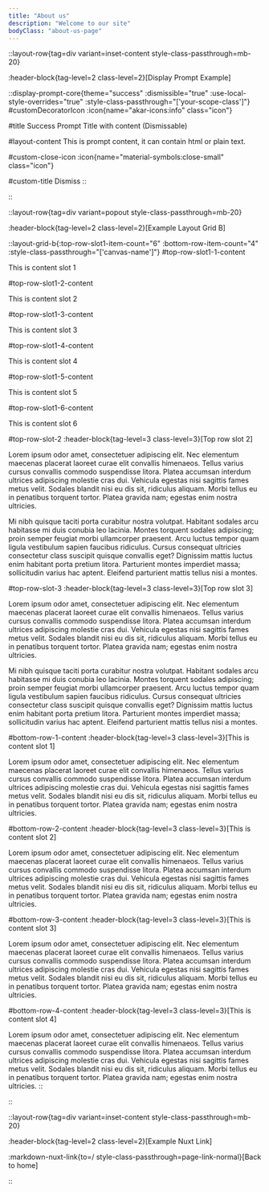 ```yaml
---
title: "About us"
description: "Welcome to our site"
bodyClass: "about-us-page"
---
```


::layout-row{tag=div variant=inset-content style-class-passthrough=mb-20}

  :header-block{tag-level=2 class-level=2}[Display Prompt Example]

  ::display-prompt-core{theme="success" :dismissible="true" :use-local-style-overrides="true" :style-class-passthrough="['your-scope-class']"}
  #customDecoratorIcon
  :icon{name="akar-icons:info" class="icon"}

  #title
  Success Prompt Title with content (Dismissable)

  #layout-content
  This is prompt content, it can contain html or plain text.

  #custom-close-icon
  :icon{name="material-symbols:close-small" class="icon"}

  #custom-title
  Dismiss
  ::

::

::layout-row{tag=div variant=popout style-class-passthrough=mb-20}

:header-block{tag-level=2 class-level=2}[Example Layout Grid B]

::layout-grid-b{:top-row-slot1-item-count="6" :bottom-row-item-count="4" :style-class-passthrough="['canvas-name']"}
#top-row-slot1-1-content
<p class="p-24">This is content slot 1</p>

#top-row-slot1-2-content
<p class="p-24">This is content slot 2</p>

#top-row-slot1-3-content
<p class="p-24">This is content slot 3</p>

#top-row-slot1-4-content
<p class="p-24">This is content slot 4</p>

#top-row-slot1-5-content
<p class="p-24">This is content slot 5</p>

#top-row-slot1-6-content
<p class="p-24">This is content slot 6</p>

#top-row-slot-2
:header-block{tag-level=3 class-level=3}[Top row slot 2]

Lorem ipsum odor amet, consectetuer adipiscing elit. Nec elementum maecenas placerat laoreet curae elit convallis himenaeos. Tellus varius cursus convallis commodo suspendisse litora. Platea accumsan interdum ultrices adipiscing molestie cras dui. Vehicula egestas nisi sagittis fames metus velit. Sodales blandit nisi eu dis sit, ridiculus aliquam. Morbi tellus eu in penatibus torquent tortor. Platea gravida nam; egestas enim nostra ultricies.

Mi nibh quisque taciti porta curabitur nostra volutpat. Habitant sodales arcu habitasse mi duis conubia leo lacinia. Montes torquent sodales adipiscing; proin semper feugiat morbi ullamcorper praesent. Arcu luctus tempor quam ligula vestibulum sapien faucibus ridiculus. Cursus consequat ultricies consectetur class suscipit quisque convallis eget? Dignissim mattis luctus enim habitant porta pretium litora. Parturient montes imperdiet massa; sollicitudin varius hac aptent. Eleifend parturient mattis tellus nisi a montes.

#top-row-slot-3
:header-block{tag-level=3 class-level=3}[Top row slot 3]

Lorem ipsum odor amet, consectetuer adipiscing elit. Nec elementum maecenas placerat laoreet curae elit convallis himenaeos. Tellus varius cursus convallis commodo suspendisse litora. Platea accumsan interdum ultrices adipiscing molestie cras dui. Vehicula egestas nisi sagittis fames metus velit. Sodales blandit nisi eu dis sit, ridiculus aliquam. Morbi tellus eu in penatibus torquent tortor. Platea gravida nam; egestas enim nostra ultricies.

Mi nibh quisque taciti porta curabitur nostra volutpat. Habitant sodales arcu habitasse mi duis conubia leo lacinia. Montes torquent sodales adipiscing; proin semper feugiat morbi ullamcorper praesent. Arcu luctus tempor quam ligula vestibulum sapien faucibus ridiculus. Cursus consequat ultricies consectetur class suscipit quisque convallis eget? Dignissim mattis luctus enim habitant porta pretium litora. Parturient montes imperdiet massa; sollicitudin varius hac aptent. Eleifend parturient mattis tellus nisi a montes.

#bottom-row-1-content
:header-block{tag-level=3 class-level=3}[This is content slot 1]

Lorem ipsum odor amet, consectetuer adipiscing elit. Nec elementum maecenas placerat laoreet curae elit convallis himenaeos. Tellus varius cursus convallis commodo suspendisse litora. Platea accumsan interdum ultrices adipiscing molestie cras dui. Vehicula egestas nisi sagittis fames metus velit. Sodales blandit nisi eu dis sit, ridiculus aliquam. Morbi tellus eu in penatibus torquent tortor. Platea gravida nam; egestas enim nostra ultricies.

#bottom-row-2-content
:header-block{tag-level=3 class-level=3}[This is content slot 2]

Lorem ipsum odor amet, consectetuer adipiscing elit. Nec elementum maecenas placerat laoreet curae elit convallis himenaeos. Tellus varius cursus convallis commodo suspendisse litora. Platea accumsan interdum ultrices adipiscing molestie cras dui. Vehicula egestas nisi sagittis fames metus velit. Sodales blandit nisi eu dis sit, ridiculus aliquam. Morbi tellus eu in penatibus torquent tortor. Platea gravida nam; egestas enim nostra ultricies.

#bottom-row-3-content
:header-block{tag-level=3 class-level=3}[This is content slot 3]

Lorem ipsum odor amet, consectetuer adipiscing elit. Nec elementum maecenas placerat laoreet curae elit convallis himenaeos. Tellus varius cursus convallis commodo suspendisse litora. Platea accumsan interdum ultrices adipiscing molestie cras dui. Vehicula egestas nisi sagittis fames metus velit. Sodales blandit nisi eu dis sit, ridiculus aliquam. Morbi tellus eu in penatibus torquent tortor. Platea gravida nam; egestas enim nostra ultricies.

#bottom-row-4-content
:header-block{tag-level=3 class-level=3}[This is content slot 4]

Lorem ipsum odor amet, consectetuer adipiscing elit. Nec elementum maecenas placerat laoreet curae elit convallis himenaeos. Tellus varius cursus convallis commodo suspendisse litora. Platea accumsan interdum ultrices adipiscing molestie cras dui. Vehicula egestas nisi sagittis fames metus velit. Sodales blandit nisi eu dis sit, ridiculus aliquam. Morbi tellus eu in penatibus torquent tortor. Platea gravida nam; egestas enim nostra ultricies.
::

::

::layout-row{tag=div variant=inset-content style-class-passthrough=mb-20}

  :header-block{tag-level=2 class-level=2}[Example Nuxt Link]

  :markdown-nuxt-link{to=/ style-class-passthrough=page-link-normal}[Back to home]

::
